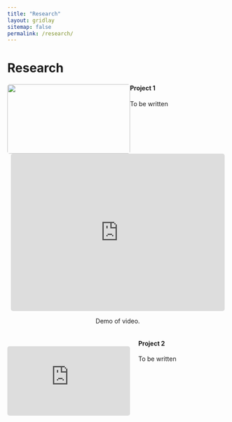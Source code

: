 ```yaml
---
title: "Research"
layout: gridlay
sitemap: false
permalink: /research/
---
```


# Research

<div class="rowl1">
  <img src="{{ site.url }}{{ site.baseurl }}/images/research/multi_user_communication.jpg" class="img-responsive" style="float: left; border-radius: 5px; width: 280px; height: 158px" />
  <h4>Project 1</h4>
  
  To be written

  <div class="row" style="text-align:center; margin-bottom: 0px;">
  <iframe style="display:inline-block; border-radius: 5px; border:0px solid #FFF; width: 97%; height: 358px" src="https://www.youtube.com/embed/xxxx" frameborder="0" allowfullscreen></iframe>
  
  Demo of video.
  </div>
  <ul style="overflow: hidden">
  </ul>
</div>

<div class="rowl1">
  <div class="img-responsive" style="margin-top: 15px; margin-right: 19px; float: left"><iframe src="https://www.youtube.com/embed/xxxx" style="width: 280px; height: 158px; border-radius: 5px" frameborder="0" allowfullscreen></iframe></div>

  <h4>Project 2</h4>
  
 To be written

  <ul style="overflow: hidden">
  </ul>
</div>

